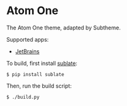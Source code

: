 # Atom One

The Atom One theme, adapted by Subtheme.

Supported apps:
- [JetBrains](theme/jetbrains)

To build, first install [sublate](https://github.com/espositocode/sublate):

    $ pip install sublate

Then, run the build script:

    $ ./build.py
